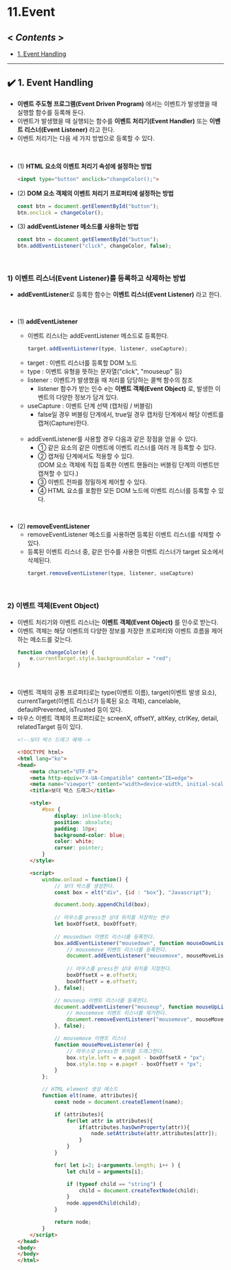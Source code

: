 11.**Event**
===  

## < *Contents* >
- [1. Event Handling](#%EF%B8%8F-1-event-handling)

---

## ✔️ 1. **Event Handling**
- **이벤트 주도형 프로그램(Event Driven Program)** 에서는 이벤트가 발생했을 때 실행할 함수를 등록해 둔다.  
- 이벤트가 발생했을 때 실행되는 함수를 **이벤트 처리기(Event Handler)** 또는 **이벤트 리스너(Event Listener)** 라고 한다.  
- 이벤트 처리기는 다음 세 가지 방법으로 등록할 수 있다.  

<br>

- (1) **HTML 요소의 이벤트 처리기 속성에 설정하는 방법**
    ```html
    <input type="button" onclick="changeColor();">
    ```  
- (2) **DOM 요소 객체의 이벤트 처리기 프로퍼티에 설정하는 방법**
    ```javascript
    const btn = document.getElementById("button");
    btn.onclick = changeColor();
    ```  
- (3) **addEventListener 메소드를 사용하는 방법**
    ```javascript
    const btn = document.getElementById("button");
    btn.addEventListener("click", changeColor, false);
    ```  

</br>

### 1) **이벤트 리스너(Event Listener)를 등록하고 삭제하는 방법**  
- **addEventListener**로 등록한 함수는 **이벤트 리스너(Event Listener)** 라고 한다.  

</br>

- (1) **addEventListener** 
    - 이벤트 리스너는 addEventListener 메소드로 등록한다.  
        ```javascript
        target.addEventListener(type, listener, useCapture);
        ```  
    - target : 이벤트 리스너를 등록할 DOM 노드
    - type : 이벤트 유형을 뜻하는 문자열("click", "mouseup" 등)
    - listener : 이벤트가 발생했을 때 처리를 담당하는 콜백 함수의 참조  
        - listener 함수가 받는 인수 e는 **이벤트 객체(Event Object)** 로, 발생한 이벤트의 다양한 정보가 담겨 있다.  
    - useCapture : 이벤트 단계 선택 (캡처링 / 버블링)  
        - false일 경우 버블링 단계에서, true일 경우 캡처링 단계에서 해당 이벤트를 캡쳐(Capture)한다.  

    </br>

    - addEventListener를 사용할 경우 다음과 같은 장점을 얻을 수 있다.  
        - ① 같은 요소의 같은 이벤트에 이벤트 리스너를 여러 개 등록할 수 있다.  
        - ② 캡쳐링 단계에서도 적용할 수 있다.  
        (DOM 요소 객체에 직접 등록한 이벤트 핸들러는 버블링 단계의 이벤트만 캡쳐할 수 있다.)  
        - ③ 이벤트 전파를 정밀하게 제어할 수 있다.  
        - ④ HTML 요소를 포함한 모든 DOM 노드에 이벤트 리스너를 등록할 수 있다.

</br>  

- (2) **removeEventListener**  
    - removeEventListener 메소드를 사용하면 등록된 이벤트 리스너를 삭제할 수 있다.  
    - 등록된 이벤트 리스너 중, 같은 인수를 사용한 이벤트 리스너가 target 요소에서 삭제된다.
        ```javascript
        target.removeEventListener(type, listener, useCapture)
        ```  

</br>

### 2) **이벤트 객체(Event Object)**  
- 이벤트 처리기와 이벤트 리스너는 **이벤트 객체(Event Object)** 를 인수로 받는다.  
- 이벤트 객체는 해당 이벤트의 다양한 정보를 저장한 프로퍼티와 이벤트 흐름을 제어하는 메소드를 갖는다.  
    ```javascript
    function changeColor(e) {
        e.currentTarget.style.backgroundColor = "red";
    }
    ```  

</br>

- 이벤트 객체의 공통 프로퍼티로는 type(이벤트 이름), target(이벤트 발생 요소), currentTarget(이벤트 리스너가 등록된 요소 객체), cancelable, defaultPrevented, isTrusted 등이 있다.  
- 마우스 이벤트 객체의 프로퍼티로는 screenX, offsetY, altKey, ctrlKey, detail, relatedTarget 등이 있다.  
    ```html
    <!--보더 박스 드래그 예제-->

    <!DOCTYPE html>
    <html lang="ko">
    <head>
        <meta charset="UTF-8">
        <meta http-equiv="X-UA-Compatible" content="IE=edge">
        <meta name="viewport" content="width=device-width, initial-scale=1.0">
        <title>보더 박스 드래그</title>

        <style>
            #box {
                display: inline-block;
                position: absolute;
                padding: 10px;
                background-color: blue;
                color: white;
                cursor: pointer;
            }
        </style>

        <script>
            window.onload = function() {
                // 보더 박스를 생성한다.
                const box = elt("div", {id : "box"}, "Javascript");

                document.body.appendChild(box);
                
                // 마우스를 press한 상대 위치를 저장하는 변수
                let boxOffsetX, boxOffsetY;
                
                // mousedown 이벤트 리스너를 등록한다.
                box.addEventListener("mousedown", function mouseDownListener(e) {
                    // mousemove 이벤트 리스너를 등록한다.  
                    document.addEventListener("mousemove", mouseMoveListener, false);
                    
                    // 마우스를 press한 상대 위치를 지정한다.  
                    boxOffsetX = e.offsetX;
                    boxOffsetY = e.offsetY;
                }, false);

                // mouseup 이벤트 리스너를 등록한다.  
                document.addEventListener("mouseup", function mouseUpListener(e) {
                    // mousemove 이벤트 리스너를 제거한다.
                    document.removeEventListener("mousemove", mouseMoveListener, false);
                }, false);

                // mousemove 이벤트 리스너
                function mouseMoveListener(e) {
                    // 마우스로 press한 위치를 드래그한다.  
                    box.style.left = e.pageX - boxOffsetX + "px";
                    box.style.top = e.pageY - boxOffsetY + "px";
                }
            };

            // HTML element 생성 메소드
            function elt(name, attributes){
                const node = document.createElement(name);

                if (attributes){
                    for(let attr in attributes){
                        if(attributes.hasOwnProperty(attr)){
                            node.setAttribute(attr,attributes[attr]);
                        }
                    }
                }

                for( let i=2; i<arguments.length; i++ ) {
                    let child = arguments[i];

                    if (typeof child == "string") {
                        child = document.createTextNode(child);
                    }
                    node.appendChild(child);
                }

                return node;
            }
        </script>
    </head>
    <body>
    </body>
    </html>
    ```  

</br>


